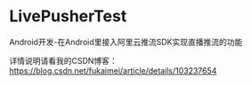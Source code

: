 # LivePusherTest

Android开发-在Android里接入阿里云推流SDK实现直播推流的功能

详情说明请看我的CSDN博客： https://blog.csdn.net/fukaimei/article/details/103237654
